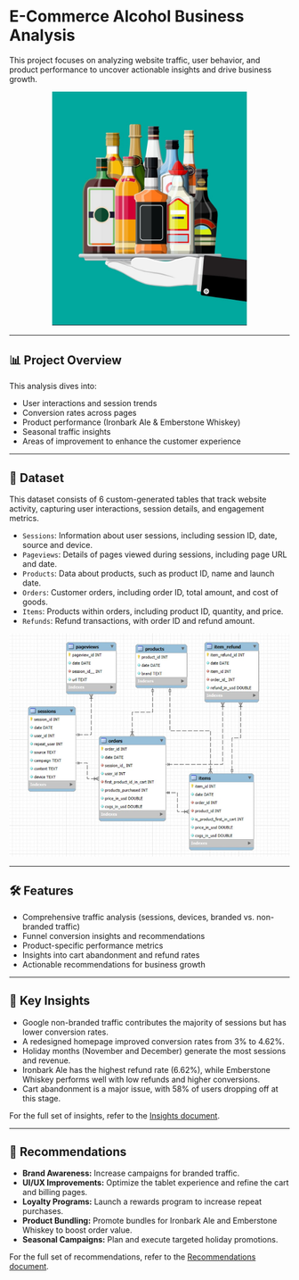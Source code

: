 # E-Commerce Alcohol Business Analysis

This project focuses on analyzing website traffic, user behavior, and product performance to uncover actionable insights and drive business growth. 
<p align="center">
<img src="Docs/Logo.jpg" alt="Company Logo" width="350">


---

## 📊 **Project Overview**

This analysis dives into:
- User interactions and session trends
- Conversion rates across pages
- Product performance (Ironbark Ale & Emberstone Whiskey)
- Seasonal traffic insights
- Areas of improvement to enhance the customer experience

---

## 📂 **Dataset**
This dataset consists of 6 custom-generated tables that track website activity, capturing user interactions, session details, and engagement metrics.

- `Sessions`: Information about user sessions, including session ID, date, source and device.
- `Pageviews`: Details of pages viewed during sessions, including page URL and date.
- `Products`: Data about products, such as product ID, name and launch date.
- `Orders`: Customer orders, including order ID, total amount, and cost of goods.
- `Items`: Products within orders, including product ID, quantity, and price.
- `Refunds`: Refund transactions, with order ID and refund amount.
<p align="center">
<img src="Docs/ERD.jpg" alt="erd" height="400" width="600">

---

## 🛠️ **Features**
- Comprehensive traffic analysis (sessions, devices, branded vs. non-branded traffic)
- Funnel conversion insights and recommendations
- Product-specific performance metrics
- Insights into cart abandonment and refund rates
- Actionable recommendations for business growth

---

## 🚀 **Key Insights**
 - Google non-branded traffic contributes the majority of sessions but has lower conversion rates.
 - A redesigned homepage improved conversion rates from 3% to 4.62%.
 - Holiday months (November and December) generate the most sessions and revenue.
 - Ironbark Ale has the highest refund rate (6.62%), while Emberstone Whiskey performs well with low refunds and higher conversions.
 - Cart abandonment is a major issue, with 58% of users dropping off at this stage.

For the full set of insights, refer to the [Insights document](./Insights.md).

---

## 📌 **Recommendations**
- **Brand Awareness:** Increase campaigns for branded traffic.
- **UI/UX Improvements:** Optimize the tablet experience and refine the cart and billing pages.
- **Loyalty Programs:** Launch a rewards program to increase repeat purchases.
- **Product Bundling:** Promote bundles for Ironbark Ale and Emberstone Whiskey to boost order value.
- **Seasonal Campaigns:** Plan and execute targeted holiday promotions.

For the full set of recommendations, refer to the [Recommendations document](./Recommendations.md).

